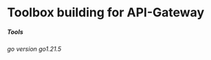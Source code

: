 # Toolbox building for API-Gateway 
##### Tools
*go version go1.21.5*
<!-- 
Markdown notes


 -->
  
